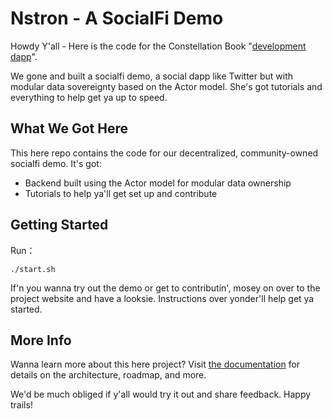 # Nstron - A SocialFi Demo

Howdy Y'all - Here is the code for the Constellation Book "[development dapp](https://neutronstardao.github.io/constellation.github.io)".

We gone and built a socialfi demo, a social dapp like Twitter but with modular data sovereignty based on the Actor model. She's got tutorials and everything to help get ya up to speed.

## What We Got Here
This here repo contains the code for our decentralized, community-owned socialfi demo. It's got:
* Backend built using the Actor model for modular data ownership
* Tutorials to help ya'll get set up and contribute

## Getting Started
Run：
```shell
./start.sh
```

If'n you wanna try out the demo or get to contributin', mosey on over to the project website and have a looksie. Instructions over yonder'll help get ya started.

## More Info
Wanna learn more about this here project? Visit [the documentation](https://neutronstardao.github.io/constellation.github.io) for details on the architecture, roadmap, and more.

We'd be much obliged if y'all would try it out and share feedback. Happy trails!
